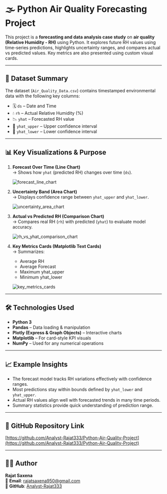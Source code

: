 # 🌫️ Python Air Quality Forecasting Project

This project is a **forecasting and data analysis case study** on **air quality (Relative Humidity - RH)** using Python. It explores future RH values using time-series predictions, highlights uncertainty ranges, and compares actual vs predicted values. Key metrics are also presented using custom visual cards.

---

## 📂 Dataset Summary

The dataset (`Air_Quality_Data.csv`) contains timestamped environmental data with the following key columns:

- 🗓️ `ds` – Date and Time  
- 💧 `rh` – Actual Relative Humidity (%)  
- 📉 `yhat` – Forecasted RH value  
- 🔺 `yhat_upper` – Upper confidence interval  
- 🔻 `yhat_lower` – Lower confidence interval

---

## 📊 Key Visualizations & Purpose

1. **Forecast Over Time (Line Chart)**  
   → Shows how `yhat` (predicted RH) changes over time (`ds`).

   ![forecast_line_chart](https://github.com/user-attachments/assets/9a11f20b-827b-4eb0-8888-cd8e49c3015e)


2. **Uncertainty Band (Area Chart)**  
   → Displays confidence range between `yhat_upper` and `yhat_lower`.

   ![uncertainty_area_chart](https://github.com/user-attachments/assets/dac74629-6bff-4df5-9963-44efc20d2799)


3. **Actual vs Predicted RH (Comparison Chart)**  
   → Compares real RH (`rh`) with predicted (`yhat`) to evaluate model accuracy.

   ![rh_vs_yhat_comparison_chart](https://github.com/user-attachments/assets/9e19a2fa-2223-4748-887b-704af10f7df8)


4. **Key Metrics Cards (Matplotlib Text Cards)**  
   → Summarizes:  
   - Average RH  
   - Average Forecast  
   - Maximum yhat_upper  
   - Minimum yhat_lower

   ![key_metrics_cards](https://github.com/user-attachments/assets/f0a54b27-45d9-460f-bb40-226396b2abb6)


---

## 🛠 Technologies Used

- **Python 3**
- **Pandas** – Data loading & manipulation  
- **Plotly (Express & Graph Objects)** – Interactive charts  
- **Matplotlib** – For card-style KPI visuals  
- **NumPy** – Used for any numerical operations  

---

## 📈 Example Insights

- The forecast model tracks RH variations effectively with confidence ranges.
- Most predictions stay within bounds defined by `yhat_lower` and `yhat_upper`.
- Actual RH values align well with forecasted trends in many time periods.
- Summary statistics provide quick understanding of prediction range.

---

## 🔗 GitHub Repository Link

[https://github.com/Analyst-Rajat333/Python-Air-Quality-Project](https://github.com/Analyst-Rajat333/Python-Air-Quality-Project)

---

## 👨‍💻 Author

**Rajat Saxena**  
📧 **Email**: [rajatsaxena950@gmail.com](mailto:rajatsaxena950@gmail.com)  
🔗 **GitHub**: [Analyst-Rajat333](https://github.com/Analyst-Rajat333)
